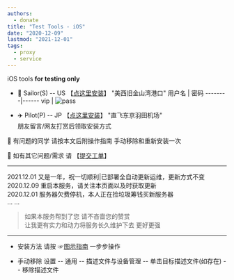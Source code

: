 ```yaml
---
authors:
  - donate
title: "Test Tools - iOS"
date: "2020-12-09"
lastmod: "2021-12-01"
tags:
  - proxy
  - service
---
```


iOS tools **for testing only**

<!--more-->
- 🚢 Sailor(S) -- US  【[点这里安装](http://go.000095.xyz/)】  "美西旧金山湾港口"
用户名 | 密码
--------|------
vip | ![pass](https://img11.360buyimg.com/ddimg/jfs/t1/209396/22/5565/572/616b9df4E12c310de/bb43c62f21c81de7.png)


- ✈️ Pilot(P) -- JP  【[点这里安装](http://gov.000095.xyz/)】     "直飞东京羽田机场"  
朋友留言/网友打赏后领取安装方式  
 

🌟 有问题的同学 请按本文后附操作指南 手动移除和重新安装一次

🌟 如有其它问题/需求 请 【[提交工单](https://docs.qq.com/form/page/DSVBzdXlSUHhLZlJO?_w_tencentdocx_form=1)】 

---
2021.12.01  又是一年，祝一切顺利|已部署全自动更新运维，更新方式不变  
2020.12.09  重启本服务，请关注本页面以及时获取更新  
2020.12.01  服务器欠费停机，本人正在捡垃圾筹钱买新服务器  
... ...

> 如果本服务帮到了您 请不吝啬您的赞赏  
> 让我更有实力和动力将服务长久维护下去 更好更强

---
- 安装方法
请按 ☞[图示指南](https://vkceyugu.cdn.bspapp.com/VKCEYUGU-imgbed/3349fc79-ef70-4fc0-b709-c339c8b203c8.jpg "图示指南") 一步步操作 


- 手动移除
设置 -- 通用 -- 描述文件与设备管理 -- 单击目标描述文件(如存在) -- 移除描述文件


